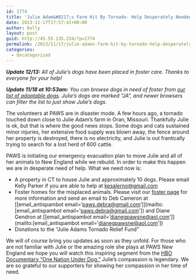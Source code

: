 ```yaml
---
id: 1774
title: 'Julie Adam&#8217;s Farm Hit By Tornado- Help Desperately Needed!'
date: 2013-11-17T17:57:41+00:00
author: Kelly
layout: post
guid: http://45.55.135.234/?p=1774
permalink: /2013/11/17/julie-adams-farm-hit-by-tornado-help-desperately-needed/
categories:
  - Uncategorized
---
```

_**Update 12/13:** All of Julie&#8217;s dogs have been placed in foster care. Thanks to everyone for your help!_

_**Update 11/18 at 10:53am:** You can browse dogs in need of foster from [our list of adoptable dogs](https://pawsnewengland.com/our-dogs/). Julie&#8217;s dogs are marked &#8220;JA&#8221;, and newer browsers can filter the list to just show Julie&#8217;s dogs._

The volunteers at PAWS are in disaster mode. A few hours ago, a tornado touched down close to Julie Adam&#8217;s farm in Oran, Missouri. Thankfully Julie is ok, but that is where the good news stops. Some dogs and cats sustained minor injuries, her extensive food supply was blown away, the fence around her property is destroyed, there is no electricity, and Julie is out frantically trying to search for a lost herd of 600 cattle.

PAWS is initiating our emergency evacuation plan to move Julie and all of her animals to New England while we rebuild. In order to make this happen we are in desperate need of help. What we need now is:

  * A property in CT to house Julie and approximately 10 dogs. Please email Kelly Parker if you are able to help at kesalerno@gmail.com
  * Foster homes for the misplaced animals. Please visit our [foster page](https://pawsnewengland.com/foster/) for more information and send an email to Deb Cameron at [[email_antispambot email=&#8217;paws.debra@gmail.com&#8217;]](mailto:[email_antispambot email='paws.debra@gmail.com']) and Diane Gendron at [[email_antispambot email=&#8217;dianegpawsne@aol.com&#8217;]](mailto:[email_antispambot email='dianegpawsne@aol.com'])
  * Donations <input type="hidden" name="hosted_button_id" value="U9LJJ5Z2R6ZZ2" />to the &#8220;Julie Adams Tornado Relief Fund&#8221;

We will of course bring you updates as soon as they unfold. For those who are not familiar with Julie or the amazing role she plays at PAWS New England we hope you will watch this inspiring segment from the [HBO Documentary &#8220;One Nation Under Dog.&#8221;](https://www.youtube.com/watch?v=iRjPnLL8OZc) Julie&#8217;s compassion is legendary. We are so grateful to our supporters for showing her compassion in her time of need.